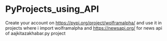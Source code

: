 # PyProjects_using_API

Create your account on https://pypi.org/project/wolframalpha/ and use it in projects where i import wolframalpha
and https://newsapi.org/ for news api of aajkitazakhabar.py project
